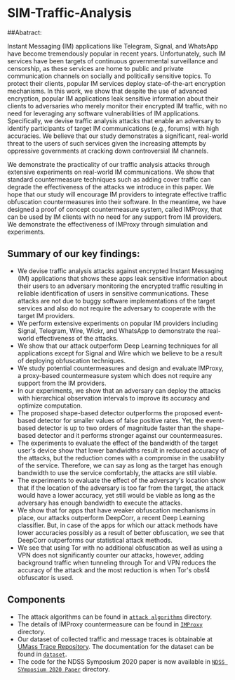 # SIM-Traffic-Analysis

##Abatract:

Instant Messaging (IM) applications like Telegram, Signal, and WhatsApp have become tremendously popular in recent years.
Unfortunately, such IM services have been  targets of continuous  governmental surveillance and censorship, as these services are home to public and private communication channels on socially and politically sensitive topics.
To protect their clients,
  popular IM services deploy state-of-the-art encryption mechanisms.
In this work, we show that despite the use of advanced encryption, popular IM applications leak sensitive information about their clients to adversaries who merely monitor their encrypted IM traffic, with no need for leveraging any software vulnerabilities of IM applications.
Specifically, we devise traffic analysis attacks that enable an adversary to identify  participants of target IM communications (e.g., forums) with  high accuracies.
We believe that our study demonstrates  a significant, real-world threat to the users of such services
given the increasing attempts by oppressive governments at cracking down controversial IM channels.


We demonstrate the practicality of  our traffic analysis attacks through extensive experiments on real-world IM communications. We show that standard  countermeasure techniques such as adding cover traffic  can degrade the effectiveness of the attacks we introduce in this paper.
We hope that our study will encourage IM providers to integrate effective  traffic obfuscation countermeasures into their software.
In the meantime, we have designed
a proof of concept countermeasure system, called  IMProxy, that can be used by IM clients  with no need for any support from IM providers. We demonstrate the effectiveness of IMProxy through simulation and experiments.

## Summary of our key findings: 

- We devise traffic analysis attacks against encrypted Instant Messaging (IM) applications that shows these apps leak sensitive information about their users to an adversary monitoring the encrypted traffic resulting in reliable identification of users in sensitive communications. These attacks are not due to buggy software implementations of the target services and also do not require the adversary to cooperate with the target IM providers.
- We perform extensive experiments on popular IM providers including Signal, Telegram, Wire, Wickr, and WhatsApp to demonstrate the real-world effectiveness of the attacks.
- We show that our attack outperform Deep Learning techniques for all applications except for Signal and Wire which we believe to be a result of deploying obfuscation techniques.
- We study potential countermeasures and design and evaluate IMProxy, a proxy-based countermeasure system which does not require any support from the IM providers.
- In our experiments, we show that an adversary can deploy the attacks with hierarchical observation intervals to improve its accuracy and optimize computation.
- The proposed shape-based detector outperforms the proposed event-based detector for smaller values of false positive rates. Yet, the event-based detector is up to two orders of magnitude faster than the shape-based detector and it performs stronger against our countermeasures.
- The experiments to evaluate the effect of the bandwidth of the target user's device show that lower bandwidths result in reduced accuracy of the attacks, but the reduction comes with a compromise in the usability of the service. Therefore, we can say as long as the target has enough bandwidth to use the service comfortably, the attacks are still viable.
- The experiments to evaluate the effect of the adversary's location show that if the location of the adversary is too far from the target, the attack would have a lower accuracy, yet still would be viable as long as the adversary has enough bandwidth to execute the attacks.
- We show that for apps that have weaker obfuscation mechanisms in place, our attacks outperform DeepCorr, a recent Deep Learning classifier. But, in case of the apps for which our attack methods have lower accuracies possibly as a result of better obfuscation, we see that DeepCorr outperforms our statistical attack methods.
- We see that using Tor with no additional obfuscation as well as using a VPN does not significantly counter our attacks, however, adding background traffic when tunneling through Tor and VPN reduces the accuracy of the attack and the most reduction is when Tor's obsf4 obfuscator is used.

## Components

- The attack algorithms can be found in [`attack algorithms`](./attack%20algorithms) directory.
- The details of IMProxy countermeasure can be found in [`IMProxy`](./IMProxy) directory.
- Our dataset of collected traffic and message traces is obtainable at [UMass Trace Repository](https://traces.cs.umass.edu/). The documentation for the dataset can be found in [`dataset`](./dataset/).
- The code for the NDSS Symposium 2020 paper is now available in [`NDSS SYmposium 2020 Paper`](NDSS%20Symposium%202020%20Paper) directory.
